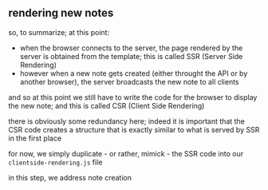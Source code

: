 ## rendering new notes

so, to summarize; at this point:

- when the browser connects to the server, the page rendered by the server is
  obtained from the template; this is called SSR (Server Side Rendering)
- however when a new note gets created (either throught the API or by another
  browser), the server broadcasts the new note to all clients

and so at this point we still have to write the code for the browser to display
the new note; and this is called CSR (Client Side Rendering)

there is obviously some redundancy here; indeed it is important that the CSR
code creates a structure that is exactly similar to what is served by SSR in the
first place

for now, we simply duplicate - or rather, mimick - the SSR code into our `clientside-rendering.js` file

in this step, we address note creation
